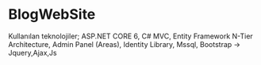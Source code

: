 # BlogWebSite
Kullanılan teknolojiler;
ASP.NET CORE 6, C#
MVC, Entity Framework
N-Tier Architecture,
Admin Panel (Areas),
Identity Library,
Mssql,
Bootstrap -> Jquery,Ajax,Js

